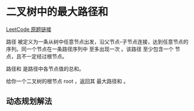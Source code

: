 <author-info date="1649906814056"></author-info>

# 二叉树中的最大路径和

[LeetCode 原题链接](https://leetcode-cn.com/problems/binary-tree-maximum-path-sum/)

路径 被定义为一条从树中任意节点出发，沿父节点-子节点连接，达到任意节点的序列。同一个节点在一条路径序列中 至多出现一次 。该路径 至少包含一个 节点，且不一定经过根节点。

路径和 是路径中各节点值的总和。

给你一个二叉树的根节点 root ，返回其 最大路径和 。

## 动态规划解法
